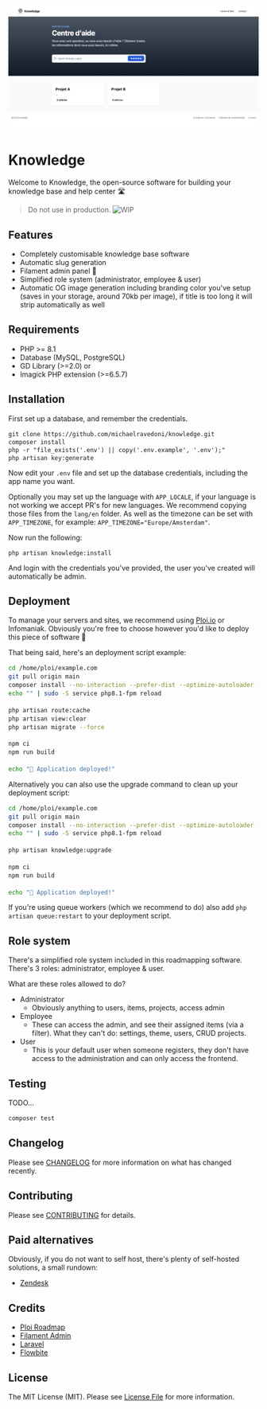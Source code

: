 ![Knowledge screenshot](/public/screenshots/screenshot.png)

# Knowledge

Welcome to Knowledge, the open-source software for building your knowledge base and help center 🛣

> Do not use in production. ![WIP](https://img.shields.io/badge/WIP-Work%20in%20progress-red?style=flat-square)

## Features

- Completely customisable knowledge base software
- Automatic slug generation
- Filament admin panel 💛
- Simplified role system (administrator, employee & user)
- Automatic OG image generation including branding color you've setup (saves in your storage, around 70kb per image), if title is too long it will strip automatically as well

## Requirements

- PHP >= 8.1
- Database (MySQL, PostgreSQL)
- GD Library (>=2.0) or
- Imagick PHP extension (>=6.5.7)

## Installation

First set up a database, and remember the credentials.

```
git clone https://github.com/michaelravedoni/knowledge.git
composer install
php -r "file_exists('.env') || copy('.env.example', '.env');"
php artisan key:generate
```

Now edit your `.env` file and set up the database credentials, including the app name you want.

Optionally you may set up the language with `APP_LOCALE`, if your language is not working we accept PR's for new languages. We recommend copying those files from the `lang/en` folder.
As well as the timezone can be set with `APP_TIMEZONE`, for example: `APP_TIMEZONE="Europe/Amsterdam"`.

Now run the following:

```
php artisan knowledge:install
```

And login with the credentials you've provided, the user you've created will automatically be admin.

## Deployment

To manage your servers and sites, we recommend using [Ploi.io](https://ploi.io/?ref=knowledge-readme) or Infomaniak. Obviously you're free to choose however you'd like to deploy this piece of software 💙

That being said, here's an deployment script example:

```sh
cd /home/ploi/example.com
git pull origin main
composer install --no-interaction --prefer-dist --optimize-autoloader --no-dev
echo "" | sudo -S service php8.1-fpm reload

php artisan route:cache
php artisan view:clear
php artisan migrate --force

npm ci
npm run build

echo "🚀 Application deployed!"
```

Alternatively you can also use the upgrade command to clean up your deployment script:

```sh
cd /home/ploi/example.com
git pull origin main
composer install --no-interaction --prefer-dist --optimize-autoloader --no-dev
echo "" | sudo -S service php8.1-fpm reload

php artisan knowledge:upgrade

npm ci
npm run build

echo "🚀 Application deployed!"
```

If you're using queue workers (which we recommend to do) also add `php artisan queue:restart` to your deployment script.

## Role system

There's a simplified role system included in this roadmapping software. There's 3 roles: administrator, employee & user.

What are these roles allowed to do?

- Administrator
  - Obviously anything to users, items, projects, access admin
- Employee
  - These can access the admin, and see their assigned items (via a filter). What they can't do: settings, theme, users, CRUD projects.
- User
  - This is your default user when someone registers, they don't have access to the administration and can only access the frontend.

## Testing

TODO…

```bash
composer test
```

## Changelog

Please see [CHANGELOG](CHANGELOG.md) for more information on what has changed recently.

## Contributing

Please see [CONTRIBUTING](.github/CONTRIBUTING.md) for details.

## Paid alternatives

Obviously, if you do not want to self host, there's plenty of self-hosted solutions, a small rundown:

- [Zendesk](https://zendesk.com/)

## Credits

- [Ploi Roadmap](https://github.com/ploi-deploy/roadmap)
- [Filament Admin](https://filamentadmin.com/)
- [Laravel](https://laravel.com/)
- [Flowbite](https://flowbite.com/)

## License

The MIT License (MIT). Please see [License File](LICENSE.md) for more information.
